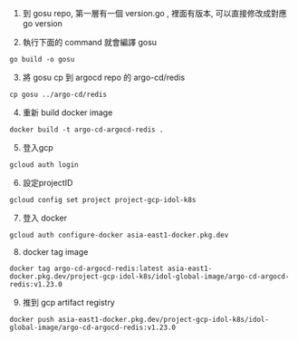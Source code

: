 1. 到 gosu repo, 第一層有一個 version.go , 裡面有版本, 可以直接修改成對應 go version


2. 執行下面的 command 就會編譯 gosu 

```
go build -o gosu
```


3. 將 gosu cp 到 argocd repo 的 argo-cd/redis

```
cp gosu ../argo-cd/redis
```

4. 重新 build docker image  
```
docker build -t argo-cd-argocd-redis .
```


5. 登入gcp
```
gcloud auth login
```

6. 設定projectID
```
gcloud config set project project-gcp-idol-k8s
```

7. 登入 docker 
```
gcloud auth configure-docker asia-east1-docker.pkg.dev
```

8. docker tag image
```
docker tag argo-cd-argocd-redis:latest asia-east1-docker.pkg.dev/project-gcp-idol-k8s/idol-global-image/argo-cd-argocd-redis:v1.23.0
```

9. 推到 gcp artifact registry
```
docker push asia-east1-docker.pkg.dev/project-gcp-idol-k8s/idol-global-image/argo-cd-argocd-redis:v1.23.0
```
